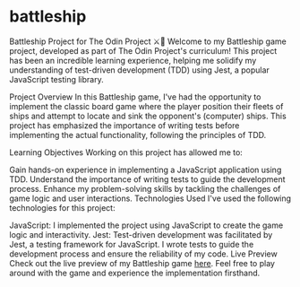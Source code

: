# battleship

Battleship Project for The Odin Project ⚔️🚢
Welcome to my Battleship game project, developed as part of The Odin Project's curriculum! This project has been an incredible learning experience, helping me solidify my understanding of test-driven development (TDD) using Jest, a popular JavaScript testing library.

Project Overview
In this Battleship game, I've had the opportunity to implement the classic board game where the player position their fleets of ships and attempt to locate and sink the opponent's (computer) ships. This project has emphasized the importance of writing tests before implementing the actual functionality, following the principles of TDD.

Learning Objectives
Working on this project has allowed me to:

Gain hands-on experience in implementing a JavaScript application using TDD.
Understand the importance of writing tests to guide the development process.
Enhance my problem-solving skills by tackling the challenges of game logic and user interactions.
Technologies Used
I've used the following technologies for this project:

JavaScript: I implemented the project using JavaScript to create the game logic and interactivity.
Jest: Test-driven development was facilitated by Jest, a testing framework for JavaScript. I wrote tests to guide the development process and ensure the reliability of my code.
Live Preview
Check out the live preview of my Battleship game [here](https://tho-tu.github.io/battleship/). Feel free to play around with the game and experience the implementation firsthand.
